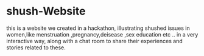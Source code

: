 # shush-Website
this is a website we created in a hackathon, illustrating shushed issues in women,like menstruation ,pregnancy,deisease ,sex education etc ..
in a very interactive way, along with a chat room to share  their experiences and stories related to these.
